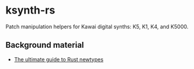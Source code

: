 # ksynth-rs

Patch manipulation helpers for Kawai digital synths:
K5, K1, K4, and K5000.

## Background material

* [The ultimate guide to Rust newtypes](https://www.howtocodeit.com/articles/ultimate-guide-rust-newtypes)
